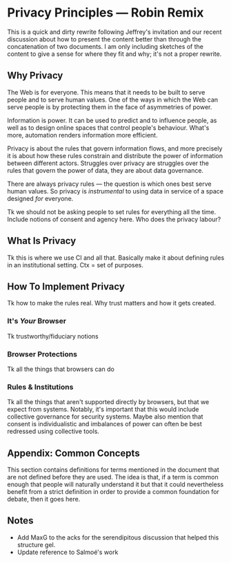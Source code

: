 
# Privacy Principles — Robin Remix

This is a quick and dirty rewrite following Jeffrey's invitation and our recent discussion about how
to present the content better than through the concatenation of two documents. I am only including
sketches of the content to give a sense for where they fit and why; it's not a proper rewrite.

## Why Privacy

The Web is for everyone. This means that it needs to be built to serve people and to serve human
values. One of the ways in which the Web can serve people is by protecting them in the face of
asymmetries of power.

Information is power. It can be used to predict and to influence people, as well as to design online
spaces that control people's behaviour. What's more, automation renders information more efficient.

Privacy is about the rules that govern information flows, and more precisely it is about how these
rules constrain and distribute the power of information between different actors. Struggles over
privacy are struggles over the rules that govern the power of data, they are about data governance.

There are always privacy rules — the question is which ones best serve human values. So privacy is
_instrumental_ to using data in service of a space designed _for_ everyone.

Tk we should not be asking people to set rules for everything all the time. Include notions of
consent and agency here. Who does the privacy labour?

## What Is Privacy

Tk this is where we use CI and all that. Basically make it about defining rules in an institutional
setting. Ctx = set of purposes.

## How To Implement Privacy

Tk how to make the rules real. Why trust matters and how it gets created.

### It's _Your_ Browser

Tk trustworthy/fiduciary notions

### Browser Protections

Tk all the things that browsers can do

### Rules & Institutions

Tk all the things that aren't supported directly by browsers, but that we expect from systems.
Notably, it's important that this would include collective governance for security systems. Maybe
also mention that consent is individualistic and imbalances of power can often be best redressed
using collective tools.

## Appendix: Common Concepts

This section contains definitions for terms mentioned in the document that are not defined before
they are used. The idea is that, if a term is common enough that people will naturally understand it
but that it could nevertheless benefit from a strict definition in order to provide a common
foundation for debate, then it goes here.

## Notes

* Add MaxG to the acks for the serendipitous discussion that helped this structure gel.
* Update reference to Salmoé's work
